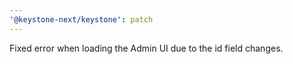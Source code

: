 ```yaml
---
'@keystone-next/keystone': patch
---
```


Fixed error when loading the Admin UI due to the id field changes.
